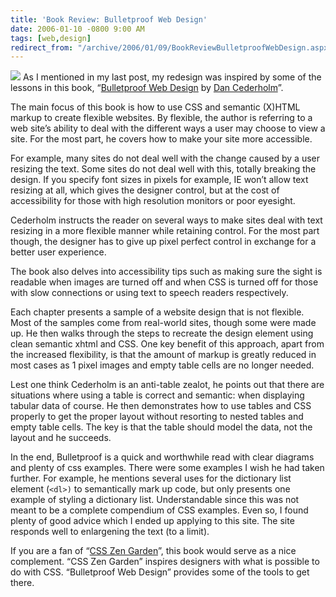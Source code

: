 ```yaml
---
title: 'Book Review: Bulletproof Web Design'
date: 2006-01-10 -0800 9:00 AM
tags: [web,design]
redirect_from: "/archive/2006/01/09/BookReviewBulletproofWebDesign.aspx/"
---
```


[![](/images/Amazon/0321346939.01._AA_SCMZZZZZZZ_.jpg)](http://www.amazon.com/exec/obidos/redirect?link_code=as2&path=ASIN/0321346939&tag=youvebeenhaac-20&camp=1789&creative=9325)
As I mentioned in my last post, my redesign was inspired by some of the
lessons in this book, “[Bulletproof Web
Design](http://www.amazon.com/exec/obidos/redirect?link_code=as2&path=ASIN/0321346939&tag=youvebeenhaac-20&camp=1789&creative=9325)
by [Dan Cederholm](http://simplebits.com/ "Dan Cederholm's Website")”.

The main focus of this book is how to use CSS and semantic (X)HTML
markup to create flexible websites. By flexible, the author is referring
to a web site’s ability to deal with the different ways a user may
choose to view a site. For the most part, he covers how to make your
site more accessible.

For example, many sites do not deal well with the change caused by a
user resizing the text. Some sites do not deal well with this, totally
breaking the design. If you specify font sizes in pixels for example, IE
won’t allow text resizing at all, which gives the designer control, but
at the cost of accessibility for those with high resolution monitors or
poor eyesight.

Cederholm instructs the reader on several ways to make sites deal with
text resizing in a more flexible manner while retaining control. For the
most part though, the designer has to give up pixel perfect control in
exchange for a better user experience.

The book also delves into accessibility tips such as making sure the
sight is readable when images are turned off and when CSS is turned off
for those with slow connections or using text to speech readers
respectively.

Each chapter presents a sample of a website design that is not flexible.
Most of the samples come from real-world sites, though some were made
up. He then walks through the steps to recreate the design element using
clean semantic xhtml and CSS. One key benefit of this approach, apart
from the increased flexibility, is that the amount of markup is greatly
reduced in most cases as 1 pixel images and empty table cells are no
longer needed.

Lest one think Cederholm is an anti-table zealot, he points out that
there are situations where using a table is correct and semantic: when
displaying tabular data of course. He then demonstrates how to use
tables and CSS properly to get the proper layout without resorting to
nested tables and empty table cells. The key is that the table should
model the data, not the layout and he succeeds.

In the end, Bulletproof is a quick and worthwhile read with clear
diagrams and plenty of css examples. There were some examples I wish he
had taken further. For example, he mentions several uses for the
dictionary list element (`<dl>)` to semantically mark up code, but only
presents one example of styling a dictionary list. Understandable since
this was not meant to be a complete compendium of CSS examples. Even so,
I found plenty of good advice which I ended up applying to this site.
The site responds well to enlargening the text (to a limit).

If you are a fan of “[CSS Zen
Garden](http://www.amazon.com/exec/obidos/redirect?link_code=as2&path=ASIN/0321303474&tag=youvebeenhaac-20&camp=1789&creative=9325 "Css Zen Garden")”,
this book would serve as a nice complement. “CSS Zen Garden” inspires
designers with what is possible to do with CSS. “Bulletproof Web Design”
provides some of the tools to get there.

